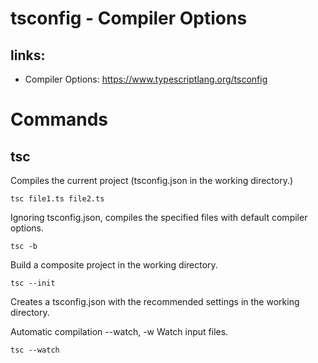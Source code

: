 # tsconfig - Compiler Options

## links:

- Compiler Options: https://www.typescriptlang.org/tsconfig

# Commands

## tsc

Compiles the current project (tsconfig.json in the working directory.)

    tsc file1.ts file2.ts

Ignoring tsconfig.json, compiles the specified files with default compiler options.

    tsc -b

Build a composite project in the working directory.

    tsc --init

Creates a tsconfig.json with the recommended settings in the working directory.

Automatic compilation
--watch, -w Watch input files.

    tsc --watch
